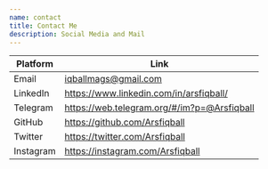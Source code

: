 ```yaml
---
name: contact
title: Contact Me
description: Social Media and Mail
---
```


| Platform     | Link                                                          |
| ------------ | ------------------------------------------------------------- |
| Email        | [iqballmags@gmail.com](mailto:iqballmags@gmail.com)           |
| LinkedIn     | https://www.linkedin.com/in/arsfiqball/                       |
| Telegram     | https://web.telegram.org/#/im?p=@Arsfiqball                   |
| GitHub       | https://github.com/Arsfiqball                                 |
| Twitter      | https://twitter.com/Arsfiqball                                |
| Instagram    | https://instagram.com/Arsfiqball                              |
